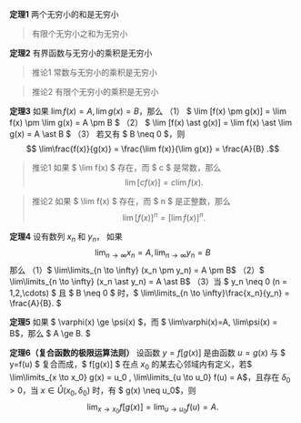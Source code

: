 __定理1__ 两个无穷小的和是无穷小
> 有限个无穷小之和为无穷小

__定理2__ 有界函数与无穷小的乘积是无穷小
> 推论1 常数与无穷小的乘积是无穷小

> 推论2 有限个无穷小的乘积是无穷小

__定理3__ 如果 $\lim f(x) = A, \lim g(x) = B$，那么
（1） $ \lim [f(x) \pm g(x)] = \lim f(x) \pm \lim g(x) = A \pm B $
（2） $ \lim [f(x) \ast g(x)] = \lim f(x) \ast \lim g(x) = A \ast B $
（3） 若又有 $ B \neq 0 $，则 $$ \lim\frac{f(x)}{g(x)} = \frac{\lim f(x)}{\lim g(x)} = \frac{A}{B} .$$

> 推论1 如果 $ \lim f(x) $ 存在，而 $ c $ 是常数，那么 $$ \lim [cf(x)] = c\lim f(x) .$$

>推论2 如果 $ \lim f(x) $ 存在，而 $ n $ 是正整数，那么 $$ \lim [f(x)]^n = [\lim f(x)]^n. $$

__定理4__ 设有数列 ${x_n}$ 和 ${y_n}$， 如果$$ \lim_{n \to \infty}x_n = A, \lim_{n \to \infty}y_n = B$$
那么
（1）$ \lim\limits_{n \to \infty} (x_n \pm y_n) = A \pm B$
（2）$ \lim\limits_{n \to \infty} (x_n \ast y_n) = A \ast B$
（3）当 $ y_n \neq 0 (n = 1,2,\cdots) $ 且 $ B \neq 0 $ 时，$ \lim\limits_{n \to \infty}\frac{x_n}{y_n} = \frac{A}{B}. $

__定理5__ 如果 $ \varphi(x) \ge \psi(x) $，而 $ \lim\varphi(x)=A, \lim\psi(x) = B$，那么 $ A \ge B. $


__定理6（复合函数的极限运算法则）__  设函数 $y=f[g(x)]$ 是由函数 $u = g(x)$ 与 $ y=f(u) $ 复合而成，$ f[g(x)] $ 在点 $x_0$ 的某去心邻域内有定义，若$ \lim\limits_{x \to x_0} g(x) = u_0 , \lim\limits_{u \to u_0} f(u) = A$，且存在 $\delta_0 > 0$，当 $x \in \mathring{U}(x_0, \delta_0)$ 时，有 $ g(x) \neq u_0$，则 $$ \lim_{x \to x_0}f[g(x)] = \lim_{u \to u_0} f(u) = A.$$


